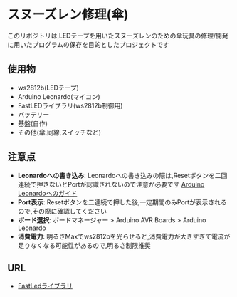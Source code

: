 # スヌーズレン修理(傘)

このリポジトリは,LEDテープを用いたスヌーズレンのための傘玩具の修理/開発に用いたプログラムの保存を目的としたプロジェクトです

## 使用物
- ws2812b(LEDテープ)
- Arduino Leonardo(マイコン)
- FastLEDライブラリ(ws2812b制御用)
- バッテリー
- 基盤(自作)
- その他(傘,同線,スイッチなど)


## 注意点
- **Leonardoへの書き込み**: Leonardoへの書き込みの際は,Resetボタンを二回連続で押さないとPortが認識されないので注意が必要です
    [Arduino Leonardoへのガイド](https://trac.switch-science.com/wiki/Guide/ArduinoLeonardo)
- **Port表示**: Resetボタンを二連続で押した後,一定期間のみPortが表示されるので,その際に確認してください
- **ボード選択**: ボードマネージャー > Arduino AVR Boards > Arduino Leonardo
- **消費電力**: 明るさMaxでws2812bを光らせると,消費電力が大きすぎて電流が足りなくなる可能性があるので,明るさ制限推奨

## URL
- [FastLedライブラリ](https://lang-ship.com/blog/work/fastled/)

